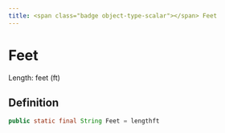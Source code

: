 ```yaml
---
title: <span class="badge object-type-scalar"></span> Feet
---
```

# <span class="badge object-type-scalar"></span> Feet

Length: feet (ft)

## Definition

```java
public static final String Feet = lengthft
```
